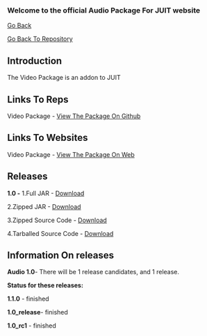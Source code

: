 ### Welcome to the official Audio Package For JUIT website
[Go Back](https://rishonjr.github.io/JUIT)

[Go Back To Repository](https://github.com/RishonJR/JUIT)


## Introduction
The Video Package is an addon to JUIT

## Links To Reps

Video Package - [View The Package On Github](https://github.com/RishonJR/Video)

## Links To Websites

Video Package - [View The Package On Web](https://rishonjr.github.com/Video)

## Releases 
**1.0 -**
1.Full JAR - [Download](https://github.com/RishonJR/Audio/releases/download/1.0/Audio.jar)

2.Zipped JAR - [Download](https://github.com/RishonJR/Audio/releases/download/1.0/Audio.jar.zip)

3.Zipped Source Code - [Download](https://github.com/RishonJR/Audio/archive/refs/tags/1.0.zip)

4.Tarballed Source Code - [Download](https://github.com/RishonJR/Audio/archive/refs/tags/1.0.tar.gz)

## Information On releases
**Audio 1.0**- There will be 1 release candidates, and 1 release.

**Status for these releases:**

**1.1.0** - finished

**1.0_release**- finished


**1.0_rc1** - finished
